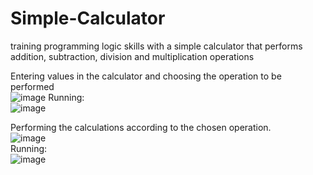 # Simple-Calculator
training programming logic skills with a simple calculator that performs addition, subtraction, division and multiplication operations

Entering values in the calculator and choosing the operation to be performed <br>
![image](https://github.com/iAlesynxs/Simple-Calculator/assets/121182276/693c2936-819e-4b9a-92a7-fa72fcc9ba8d)
Running: <br>
![image](https://github.com/iAlesynxs/Simple-Calculator/assets/121182276/c70a83a9-271d-4318-b289-41ecd0aeae01)


Performing the calculations according to the chosen operation. <br> 
![image](https://github.com/iAlesynxs/Simple-Calculator/assets/121182276/4312a4dc-fe4d-41b9-a2cf-0c4c6b314526) <br>
Running: <br>
![image](https://github.com/iAlesynxs/Simple-Calculator/assets/121182276/9ae5a402-cbad-4527-b0bb-5a166f3ceccd)

